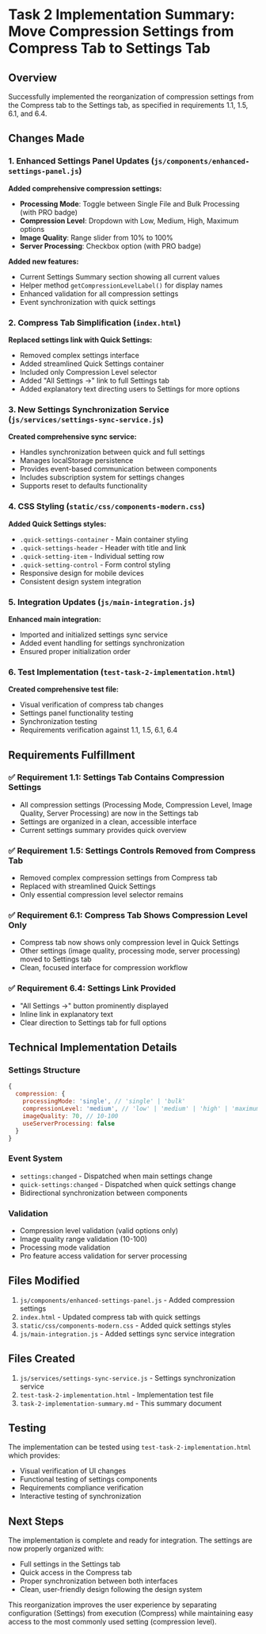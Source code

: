 # Task 2 Implementation Summary: Move Compression Settings from Compress Tab to Settings Tab

## Overview
Successfully implemented the reorganization of compression settings from the Compress tab to the Settings tab, as specified in requirements 1.1, 1.5, 6.1, and 6.4.

## Changes Made

### 1. Enhanced Settings Panel Updates (`js/components/enhanced-settings-panel.js`)

**Added comprehensive compression settings:**
- **Processing Mode**: Toggle between Single File and Bulk Processing (with PRO badge)
- **Compression Level**: Dropdown with Low, Medium, High, Maximum options
- **Image Quality**: Range slider from 10% to 100%
- **Server Processing**: Checkbox option (with PRO badge)

**Added new features:**
- Current Settings Summary section showing all current values
- Helper method `getCompressionLevelLabel()` for display names
- Enhanced validation for all compression settings
- Event synchronization with quick settings

### 2. Compress Tab Simplification (`index.html`)

**Replaced settings link with Quick Settings:**
- Removed complex settings interface
- Added streamlined Quick Settings container
- Included only Compression Level selector
- Added "All Settings →" link to full Settings tab
- Added explanatory text directing users to Settings for more options

### 3. New Settings Synchronization Service (`js/services/settings-sync-service.js`)

**Created comprehensive sync service:**
- Handles synchronization between quick and full settings
- Manages localStorage persistence
- Provides event-based communication between components
- Includes subscription system for settings changes
- Supports reset to defaults functionality

### 4. CSS Styling (`static/css/components-modern.css`)

**Added Quick Settings styles:**
- `.quick-settings-container` - Main container styling
- `.quick-settings-header` - Header with title and link
- `.quick-setting-item` - Individual setting row
- `.quick-setting-control` - Form control styling
- Responsive design for mobile devices
- Consistent design system integration

### 5. Integration Updates (`js/main-integration.js`)

**Enhanced main integration:**
- Imported and initialized settings sync service
- Added event handling for settings synchronization
- Ensured proper initialization order

### 6. Test Implementation (`test-task-2-implementation.html`)

**Created comprehensive test file:**
- Visual verification of compress tab changes
- Settings panel functionality testing
- Synchronization testing
- Requirements verification against 1.1, 1.5, 6.1, 6.4

## Requirements Fulfillment

### ✅ Requirement 1.1: Settings Tab Contains Compression Settings
- All compression settings (Processing Mode, Compression Level, Image Quality, Server Processing) are now in the Settings tab
- Settings are organized in a clean, accessible interface
- Current settings summary provides quick overview

### ✅ Requirement 1.5: Settings Controls Removed from Compress Tab
- Removed complex compression settings from Compress tab
- Replaced with streamlined Quick Settings
- Only essential compression level selector remains

### ✅ Requirement 6.1: Compress Tab Shows Compression Level Only
- Compress tab now shows only compression level in Quick Settings
- Other settings (image quality, processing mode, server processing) moved to Settings tab
- Clean, focused interface for compression workflow

### ✅ Requirement 6.4: Settings Link Provided
- "All Settings →" button prominently displayed
- Inline link in explanatory text
- Clear direction to Settings tab for full options

## Technical Implementation Details

### Settings Structure
```javascript
{
  compression: {
    processingMode: 'single', // 'single' | 'bulk'
    compressionLevel: 'medium', // 'low' | 'medium' | 'high' | 'maximum'
    imageQuality: 70, // 10-100
    useServerProcessing: false
  }
}
```

### Event System
- `settings:changed` - Dispatched when main settings change
- `quick-settings:changed` - Dispatched when quick settings change
- Bidirectional synchronization between components

### Validation
- Compression level validation (valid options only)
- Image quality range validation (10-100)
- Processing mode validation
- Pro feature access validation for server processing

## Files Modified
1. `js/components/enhanced-settings-panel.js` - Added compression settings
2. `index.html` - Updated compress tab with quick settings
3. `static/css/components-modern.css` - Added quick settings styles
4. `js/main-integration.js` - Added settings sync service integration

## Files Created
1. `js/services/settings-sync-service.js` - Settings synchronization service
2. `test-task-2-implementation.html` - Implementation test file
3. `task-2-implementation-summary.md` - This summary document

## Testing
The implementation can be tested using `test-task-2-implementation.html` which provides:
- Visual verification of UI changes
- Functional testing of settings components
- Requirements compliance verification
- Interactive testing of synchronization

## Next Steps
The implementation is complete and ready for integration. The settings are now properly organized with:
- Full settings in the Settings tab
- Quick access in the Compress tab
- Proper synchronization between both interfaces
- Clean, user-friendly design following the design system

This reorganization improves the user experience by separating configuration (Settings) from execution (Compress) while maintaining easy access to the most commonly used setting (compression level).